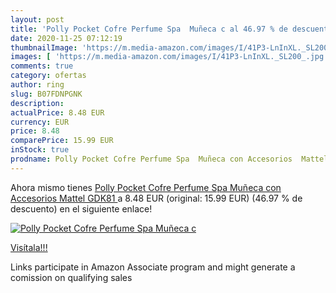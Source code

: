 ```yaml
---
layout: post
title: 'Polly Pocket Cofre Perfume Spa  Muñeca c al 46.97 % de descuento'
date: 2020-11-25 07:12:19
thumbnailImage: 'https://m.media-amazon.com/images/I/41P3-LnInXL._SL200_.jpg'
images: [ 'https://m.media-amazon.com/images/I/41P3-LnInXL._SL200_.jpg' ]
comments: true
category: ofertas
author: ring
slug: B07FDNPGNK
description:
actualPrice: 8.48 EUR
currency: EUR
price: 8.48
comparePrice: 15.99 EUR
inStock: true
prodname: Polly Pocket Cofre Perfume Spa  Muñeca con Accesorios  Mattel GDK81 
---
```


Ahora mismo tienes [Polly Pocket Cofre Perfume Spa  Muñeca con Accesorios  Mattel GDK81 ](https://www.amazon.es/dp/B07FDNPGNK/?tag=tolees-21) a 8.48 EUR (original: 15.99 EUR) (46.97 %  de descuento) en el siguiente enlace!

[![Polly Pocket Cofre Perfume Spa  Muñeca c](https://m.media-amazon.com/images/I/41P3-LnInXL._SL200_.jpg)](https://www.amazon.es/dp/B07FDNPGNK/?tag=tolees-21)

[Visítala!!!](https://www.amazon.es/dp/B07FDNPGNK/?tag=tolees-21)

Links participate in Amazon Associate program and might generate a comission on qualifying sales
